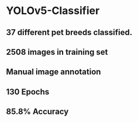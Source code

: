 # YOLOv5-Classifier
## 37 different pet breeds classified.
## 2508 images in training set
## Manual image annotation
## 130 Epochs
## 85.8% Accuracy
